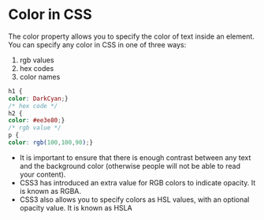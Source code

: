 # Color in CSS
The color property allows you 
to specify the color of text inside 
an element. You can specify any 
color in CSS in one of three ways:
1. rgb values
2. hex codes
3. color names
 ``` css
h1 {
color: DarkCyan;}
/* hex code */
h2 {
color: #ee3e80;}
/* rgb value */
p {
color: rgb(100,100,90);}
```
* It is important to ensure that there is enough contrast 
between any text and the background color (otherwise 
people will not be able to read your content).
* CSS3 has introduced an extra value for RGB colors to indicate opacity. It is known as RGBA.
* CSS3 also allows you to specify colors as HSL values, with an optional opacity value. It is known as HSLA